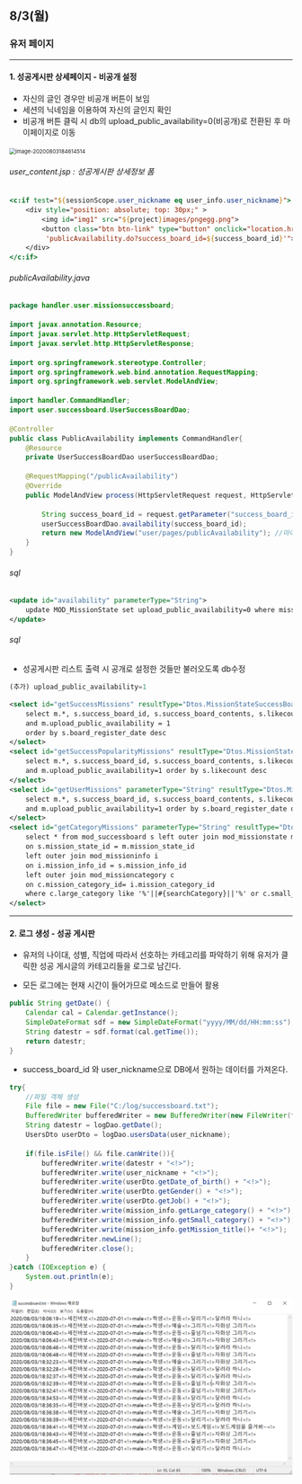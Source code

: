 ## 8/3(월)  

### 유저 페이지

-----------

#### 1. 성공게시판 상세페이지 - 비공개 설정

- 자신의 글인 경우만 비공개 버튼이 보임
- 세션의 닉네임을 이용하여 자신의 글인지 확인
- 비공개 버튼 클릭 시 db의 upload_public_availability=0(비공개)로 전환된 후 마이페이지로 이동 

<img src="C:\Users\whtpw\AppData\Roaming\Typora\typora-user-images\image-20200803184614514.png" alt="image-20200803184614514" style="zoom: 67%;" />

###### user_content.jsp : 성공게시판 상세정보 폼

```jsp
<c:if test="${sessionScope.user_nickname eq user_info.user_nickname}">
	<div style="position: absolute; top: 30px;" >
		<img id="img1" src="${project}images/pngegg.png"> 
		<button class="btn btn-link" type="button" onclick="location.href=
         'publicAvailability.do?success_board_id=${success_board_id}'">비공개</button>	
	</div>
</c:if>
```

###### publicAvailability.java

```java
package handler.user.missionsuccessboard;

import javax.annotation.Resource;
import javax.servlet.http.HttpServletRequest;
import javax.servlet.http.HttpServletResponse;

import org.springframework.stereotype.Controller;
import org.springframework.web.bind.annotation.RequestMapping;
import org.springframework.web.servlet.ModelAndView;

import handler.CommandHandler;
import user.successboard.UserSuccessBoardDao;

@Controller
public class PublicAvailability implements CommandHandler{
	@Resource
	private UserSuccessBoardDao userSuccessBoardDao;
	
	@RequestMapping("/publicAvailability")
	@Override
	public ModelAndView process(HttpServletRequest request, HttpServletResponse response) throws Exception {
		
		String success_board_id = request.getParameter("success_board_id");
		userSuccessBoardDao.availability(success_board_id);
		return new ModelAndView("user/pages/publicAvailability"); //마이페이지 이동
	}	
}
```

###### sql

```xml
<update id="availability" parameterType="String">
	update MOD_MissionState set upload_public_availability=0 where mission_state_id=		(select mission_state_id from mod_successboard where success_board_id=                   #{success_board_id})
</update>
```

###### sql

- 성공게시판 리스트 출력 시 공개로 설정한 것들만 불러오도록 db수정

```sql
(추가) upload_public_availability=1
```

```xml
<select id="getSuccessMissions" resultType="Dtos.MissionStateSuccessBoardDto">
	select m.*, s.success_board_id, s.success_board_contents, s.likecount, s.views, 		s.board_register_date from mod_missionstate m, mod_successboard s where 				m.mission_state_id=s.mission_state_id
	and m.upload_public_availability = 1
	order by s.board_register_date desc
</select>
<select id="getSuccessPopularityMissions" resultType="Dtos.MissionStateSuccessBoardDto">
	select m.*, s.success_board_id, s.success_board_contents, s.likecount, s.views, 		s.board_register_date from mod_missionstate m, mod_successboard s where 				m.mission_state_id=s.mission_state_id
	and m.upload_public_availability=1 order by s.likecount desc
</select>
<select id="getUserMissions" parameterType="String" resultType="Dtos.MissionStateSuccessBoardDto">
	select m.*, s.success_board_id, s.success_board_contents, s.likecount, s.views, 		s.board_register_date from mod_missionstate m, mod_successboard s where 				m.mission_state_id=s.mission_state_id and m.user_nickname=#{searchUser}
	and m.upload_public_availability=1 order by s.board_register_date desc
</select>
<select id="getCategoryMissions" parameterType="String" resultType="Dtos.MissionStateSuccessBoardDto">
	select * from mod_successboard s left outer join mod_missionstate m 
    on s.mission_state_id = m.mission_state_id
    left outer join mod_missioninfo i 
    on i.mission_info_id = s.mission_info_id
    left outer join mod_missioncategory c
    on c.mission_category_id= i.mission_category_id 
    where c.large_category like '%'||#{searchCategory}||'%' or c.small_category like 		'%'||#{searchCategory}||'% and m.upload_public_availability=1
</select>
```



--------

#### 2.  로그 생성 - 성공 게시판

- 유저의 나이대, 성별, 직업에 따라서 선호하는 카테고리를 파악하기 위해 유저가 클릭한 성공 게시글의 카테고리들을 로그로 남긴다.

- 모든 로그에는 현재 시간이 들어가므로 메소드로 만들어 활용

```java
public String getDate() {
    Calendar cal = Calendar.getInstance();
    SimpleDateFormat sdf = new SimpleDateFormat("yyyy/MM/dd/HH:mm:ss");
    String datestr = sdf.format(cal.getTime());
    return datestr;
}
```

- success_board_id 와 user_nickname으로 DB에서 원하는 데이터를 가져온다.

```java
try{
    //파일 객체 생성
    File file = new File("C:/log/successboard.txt");
    BufferedWriter bufferedWriter = new BufferedWriter(new FileWriter(file, true));
    String datestr = logDao.getDate();
    UsersDto userDto = logDao.usersData(user_nickname);

    if(file.isFile() && file.canWrite()){
        bufferedWriter.write(datestr + "<!>");
        bufferedWriter.write(user_nickname + "<!>");
        bufferedWriter.write(userDto.getDate_of_birth() + "<!>");
        bufferedWriter.write(userDto.getGender() + "<!>");
        bufferedWriter.write(userDto.getJob() + "<!>");
        bufferedWriter.write(mission_info.getLarge_category() + "<!>");
        bufferedWriter.write(mission_info.getSmall_category() + "<!>");
        bufferedWriter.write(mission_info.getMission_title()+ "<!>");
        bufferedWriter.newLine();
        bufferedWriter.close();
    }
}catch (IOException e) {
    System.out.println(e);
}
```

![image-20200803185302915](image\image-20200803185302915.png)